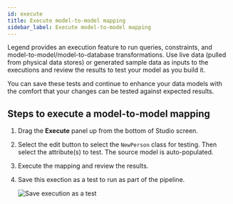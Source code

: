 ```yaml
---
id: execute
title: Execute model-to-model mapping
sidebar_label: Execute model-to-model mapping
---
```


Legend provides an execution feature to run queries, constraints, and model-to-model/model-to-database transformations. Use live data (pulled from physical data stores) or generated sample data as inputs to the executions and review the results to test your model as you build it.  

You can save these tests and continue to enhance your data models with the comfort that your changes can be tested against expected results.  

## Steps to execute a model-to-model mapping

1. Drag the **Execute** panel up from the bottom of Studio screen.

2. Select the edit button to select the `NewPerson` class for testing. Then select the attribute(s) to test. The source model is auto-populated.

3. Execute the mapping and review the results.

4. Save this exection as a test to run as part of the pipeline.

    ![Save execution as a test](../assets/execution.gif)

